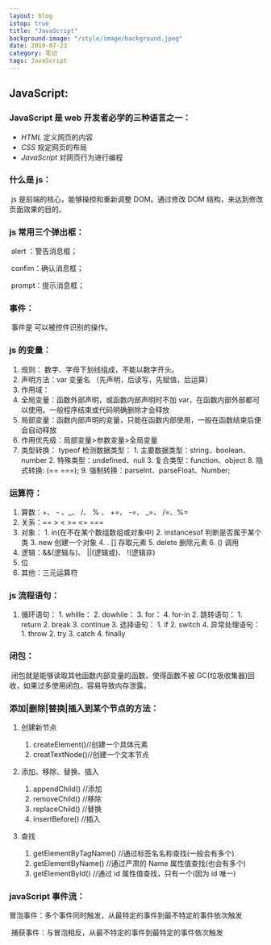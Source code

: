 ```yaml
---
layout: blog
istop: true
title: "JavaScript"
background-image: "/style/image/background.jpeg"
date: 2019-07-23
category: 笔记
tags: JavaScript
---
```


## JavaScript:

### JavaScript 是 web 开发者必学的三种语言之一：

- _HTML_ 定义网页的内容
- _CSS_ 规定网页的布局
- _JavaScript_ 对网页行为进行编程

### 什么是 js：

​ js 是前端的核心，能够操控和重新调整 DOM。通过修改 DOM 结构，来达到修改页面效果的目的。

### js 常用三个弹出框：

​ alert ：警告消息框；

​ confim：确认消息框；

​ prompt：提示消息框；

### 事件：

​ 事件是 可以被控件识别的操作。

### js 的变量：

1. 规则： 数字、字母下划线组成，不能以数字开头。
2. 声明方法：var 变量名 （先声明，后读写，先赋值，后运算）
3. 作用域：
4. 全局变量：函数外部声明，或函数内部声明时不加 var，在函数内部外部都可以使用。一般程序结束或代码明确删除才会释放
5. 局部变量：函数内部声明的变量，只能在函数内部使用，一般在函数结束后便会自动释放
6. 作用优先级：局部变量>参数变量>全局变量
7. 类型转换：
   typeof 检测数据类型： 1. 主要数据类型：string、boolean、number 2. 特殊类型：undefined、null 3. 复合类型：function、object
   8. 隐式转换: (== ===);
   9. 强制转换：parseInt、parseFloat、Number;

### 运算符：

1. 算数：+、 - 、_、 /、 % 、 +=、 -=、 _=、 /=、%=
2. 关系：== > < >= <= ===
3. 对象： 1. in(在不在某个数组数组或对象中) 2. instancesof 判断是否属于某个类 3. new 创建一个对象 4. . [] 存取元素 5. delete 删除元素 6. () 调用
4. 逻辑：&&(逻辑与)、 ||(逻辑或)、 !(逻辑非)
5. 位
6. 其他：三元运算符

### js 流程语句：

1. 循环语句： 1. whille： 2. dowhile： 3. for： 4. for-in 2. 跳转语句： 1. return 2. break 3. continue 3. 选择语句： 1. if 2. switch 4. 异常处理语句： 1. throw 2. try 3. catch 4. finally

### 闭包：

​ 闭包就是能够读取其他函数内部变量的函数，使得函数不被 GC(垃圾收集器)回收，如果过多使用闭包，容易导致内存泄露。

### 添加|删除|替换|插入到某个节点的方法：

1. 创建新节点

   1. createElement()//创建一个具体元素
   2. creatTextNode()//创建一个文本节点

2. 添加、移除、替换、插入
   1. appendChild() //添加
   2. removeChild() //移除
   3. replaceChild() //替换
   4. insertBefore() //插入
3. 查找
   1. getElementByTagName() //通过标签名名称查找(一般会有多个)
   2. getElementByName() //通过严肃的 Name 属性值查找(也会有多个)
   3. getElementById() //通过 id 属性值查找，只有一个(因为 id 唯一)

### javaScript 事件流：

冒泡事件：多个事件同时触发，从最特定的事件到最不特定的事件依次触发

​ 捕获事件：与冒泡相反，从最不特定的事件到最特定的事件依次触发
